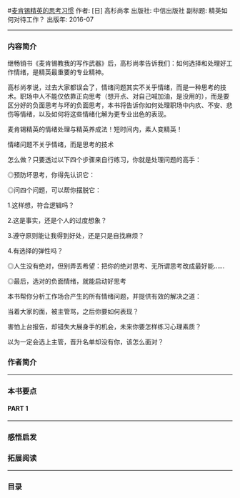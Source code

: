 #[麦肯锡精英的思考习惯](https://book.douban.com/subject/26833522/)
作者:  [日] 高杉尚孝
出版社: 中信出版社
副标题: 精英如何对待工作？
出版年: 2016-07
***
### 内容简介 


继畅销书《麦肯锡教我的写作武器》后，高杉尚孝告诉我们：如何选择和处理好工作情绪，是精英最重要的专业精神。

高杉尚孝说，过去大家都误会了，情绪问题其实不关乎情绪，而是一种思考的技术。职场中人不能仅依靠正向思考（想开点、对自己喊加油，是没用的），而是要区分好的负面思考与坏的负面思考，本书将告诉你如何处理职场中内疚、不安、悲伤等情绪，以及如何将这些情绪化解为更专业出色的表现。

麦肯锡精英的情绪处理与精英养成法！短时间内，素人变精英！

情绪问题不关乎情绪，而是思考的技术

怎么做？只要透过以下四个步骤来自行练习，你就是处理问题的高手：

◎预防坏思考，你得先认识它：

◎问四个问题，可以帮你摆脱它：

1.这样想，符合逻辑吗？

2.这是事实，还是个人的过度想象？

3.遵守原则能让我得到好处，还是只是自找麻烦？

4.有选择的弹性吗？

◎人生没有绝对，但别弄丢希望：把你的绝对思考、无所谓思考改成最好能……

◎最后，选对的负面情绪，就能启动好思考

本书帮你分析工作场合产生的所有情绪问题，并提供有效的解决之道：

当着大家的面，被主管骂，之后你要如何表现？

害怕上台报告，却错失大展身手的机会，未来你要怎样练习心理素质？

以为一定会选上主管，晋升名单却没有你，该怎么面对？
### 作者简介 
***
### 本书要点
#### PART 1 
***
### 感悟启发
### 拓展阅读
***
### 目录